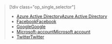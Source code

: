 > [!div class="op_single_selector"]
> * [<span data-ttu-id="7fd49-101">Azure Active Directory</span><span class="sxs-lookup"><span data-stu-id="7fd49-101">Azure Active Directory</span></span>](../articles/app-service-mobile/app-service-mobile-how-to-configure-active-directory-authentication.md)
> * [<span data-ttu-id="7fd49-102">Facebook</span><span class="sxs-lookup"><span data-stu-id="7fd49-102">Facebook</span></span>](../articles/app-service-mobile/app-service-mobile-how-to-configure-facebook-authentication.md)
> * [<span data-ttu-id="7fd49-103">Google</span><span class="sxs-lookup"><span data-stu-id="7fd49-103">Google</span></span>](../articles/app-service-mobile/app-service-mobile-how-to-configure-google-authentication.md)
> * [<span data-ttu-id="7fd49-104">Microsoft-account</span><span class="sxs-lookup"><span data-stu-id="7fd49-104">Microsoft account</span></span>](../articles/app-service-mobile/app-service-mobile-how-to-configure-microsoft-authentication.md)
> * [<span data-ttu-id="7fd49-105">Twitter</span><span class="sxs-lookup"><span data-stu-id="7fd49-105">Twitter</span></span>](../articles/app-service-mobile/app-service-mobile-how-to-configure-twitter-authentication.md)
> 
> 

